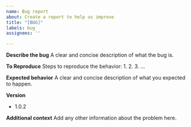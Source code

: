 ```yaml
---
name: Bug report
about: Create a report to help us improve
title: "[BUG]"
labels: bug
assignees: ''

---
```


**Describe the bug**
A clear and concise description of what the bug is.

**To Reproduce**
Steps to reproduce the behavior:
1. 
2. 
3. 
...

**Expected behavior**
A clear and concise description of what you expected to happen.

**Version**
 - 1.0.2

**Additional context**
Add any other information about the problem here.

